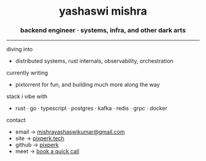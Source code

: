 <h1 align="center">yashaswi mishra</h1>
<h3 align="center">backend engineer · systems, infra, and other dark arts</h3>

---

diving into  
- distributed systems, rust internals, observability, orchestration  

currently writing  
- pixtorrent for fun, and building much more along the way  

stack i vibe with  
- rust · go · typescript · postgres · kafka · redis · grpc · docker  

contact  
- email → mishrayashaswikumar@gmail.com  
- site → [pixperk.tech](https://www.pixperk.tech)  
- github → [pixperk](https://github.com/pixperk)  
- meet → [book a quick call](https://cal.com/yashaswi)  
